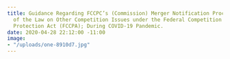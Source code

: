 ```yaml
---
title: Guidance Regarding FCCPC’s (Commission) Merger Notification Process/ Interpretation
  of the Law on Other Competition Issues under the Federal Competition and Consumer
  Protection Act (FCCPA); During COVID-19 Pandemic.
date: 2020-04-28 22:12:00 -11:00
image:
- "/uploads/one-8910d7.jpg"
---
```


